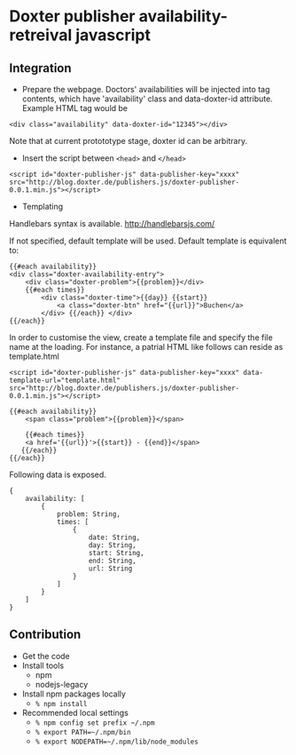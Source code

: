 Doxter publisher availability-retreival javascript
==================================================


Integration
-----------

- Prepare the webpage.
Doctors' availabilities will be injected into tag contents, which have 'availability' class and data-doxter-id attribute. Example HTML tag would be

```
<div class="availability" data-doxter-id="12345"></div>
```

Note that at current protototype stage, doxter id can be arbitrary.


- Insert the script between `<head>` and `</head>`

```
<script id="doxter-publisher-js" data-publisher-key="xxxx" src="http://blog.doxter.de/publishers.js/doxter-publisher-0.0.1.min.js"></script>
```

- Templating

Handlebars syntax is available. http://handlebarsjs.com/

If not specified, default template will be used. Default template is equivalent to:

    {{#each availability}}
    <div class="doxter-availability-entry">
        <div class="doxter-problem">{{problem}}</div>
        {{#each times}}
            <div class="doxter-time">{{day}} {{start}}
                <a class="doxter-btn" href="{{url}}">Buchen</a>
            </div> {{/each}} </div>
    {{/each}}

In order to customise the view, create a template file and specify the file name at the loading. For instance, a patrial HTML like follows can reside as template.html

```
<script id="doxter-publisher-js" data-publisher-key="xxxx" data-template-url="template.html" src="http://blog.doxter.de/publishers.js/doxter-publisher-0.0.1.min.js"></script>
```

    {{#each availability}}
        <span class="problem">{{problem}}</span>

        {{#each times}}
        <a href='{{url}}'>{{start}} - {{end}}</span>
       {{/each}}
    {{/each}}

Following data is exposed.

    {
        availability: [
            {
                problem: String,
                times: [
                    {
                        date: String,
                        day: String,
                        start: String,
                        end: String,
                        url: String
                    }
                ]
            }
        ]
    }



Contribution
------------

- Get the code
- Install tools
    - npm
    - nodejs-legacy
- Install npm packages locally
    - `% npm install`
- Recommended local settings
    - `% npm config set prefix ~/.npm`
    - `% export PATH=~/.npm/bin`
    - `% export NODEPATH=~/.npm/lib/node_modules`
